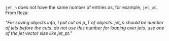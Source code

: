 `jet_n` does not have the same number of entries as, for example, `jet_pt`. From Reza: 

*"For saving objects info, I put  cut on p_T of objects.  jet_n should be number of jets before the cuts. 
do not use this number for looping over jets. use one of the jet vector size like jet_pt."*
